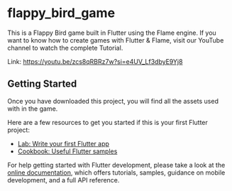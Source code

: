 # flappy_bird_game

This is a Flappy Bird game built in Flutter using the Flame engine. If you want to know how to create games with Flutter & Flame, visit our YouTube channel to watch the complete Tutorial.

Link: https://youtu.be/zcs8qRBRz7w?si=e4UV_Lf3dbyE9Yj8

## Getting Started

Once you have downloaded this project, you will find all the assets used with in the game.

Here are a few resources to get you started if this is your first Flutter project:

- [Lab: Write your first Flutter app](https://docs.flutter.dev/get-started/codelab)
- [Cookbook: Useful Flutter samples](https://docs.flutter.dev/cookbook)

For help getting started with Flutter development, please take a look at the
[online documentation](https://docs.flutter.dev/), which offers tutorials,
samples, guidance on mobile development, and a full API reference.

